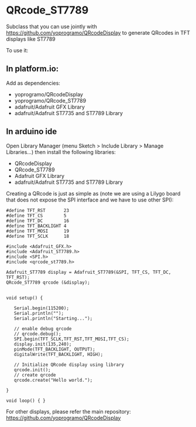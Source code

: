 # QRcode_ST7789

Subclass that you can use jointly with https://github.com/yoprogramo/QRcodeDisplay to generate QRcodes in TFT displays like ST7789

To use it:

## In platform.io: 

Add as dependencies:

 * yoprogramo/QRcodeDisplay
 * yoprogramo/QRcode_ST7789
 * adafruit/Adafruit GFX Library
 * adafruit/Adafruit ST7735 and ST7789 Library

 ## In arduino ide 
 
 Open Library Manager (menu Sketch > Include Library > Manage Libraries…) then install the following libraries:

 * QRcodeDisplay
 * QRcode_ST7789
 * Adafruit GFX Library
 * adafruit/Adafruit ST7735 and ST7789 Library

 Creating a QRcode is just as simple as (note we are using a Lilygo board that does not expose the SPI interface and we have to use other SPI):

 ```
#define TFT_RST       23    
#define TFT_CS        5     
#define TFT_DC        16  
#define TFT_BACKLIGHT 4
#define TFT_MOSI      19
#define TFT_SCLK      18  

#include <Adafruit_GFX.h>      
#include <Adafruit_ST7789.h>   
#include <SPI.h>
#include <qrcode_st7789.h>

Adafruit_ST7789 display = Adafruit_ST7789(&SPI, TFT_CS, TFT_DC, TFT_RST);
QRcode_ST7789 qrcode (&display);


void setup() {

    Serial.begin(115200);
    Serial.println("");
    Serial.println("Starting...");

    // enable debug qrcode
    // qrcode.debug();
    SPI.begin(TFT_SCLK,TFT_RST,TFT_MOSI,TFT_CS);
    display.init(135,240);
    pinMode(TFT_BACKLIGHT, OUTPUT);
    digitalWrite(TFT_BACKLIGHT, HIGH);

    // Initialize QRcode display using library
    qrcode.init();
    // create qrcode
    qrcode.create("Hello world.");

}

void loop() { }

 ```

 For other displays, please refer the main repository: https://github.com/yoprogramo/QRcodeDisplay
